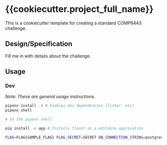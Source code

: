 # {{cookiecutter.project_full_name}}

This is a cookiecutter template for creating a standard COMP6443 challenge.

## Design/Specification

Fill me in with details about the challenge.

## Usage

### Dev

*Note: These are general usage instructions.*

```bash
pipenv install -d # Enables dev dependencies (linter, etc) 
pipenv shell

# In the pipenv shell

pip install -e app # Installs flaskr as a editable application

FLAG=FLAG{SAMPLE_FLAG} FLAG_SECRET=SECRET DB_CONNECTION_STRING=postgresql://user:pass/database python run.py
```
